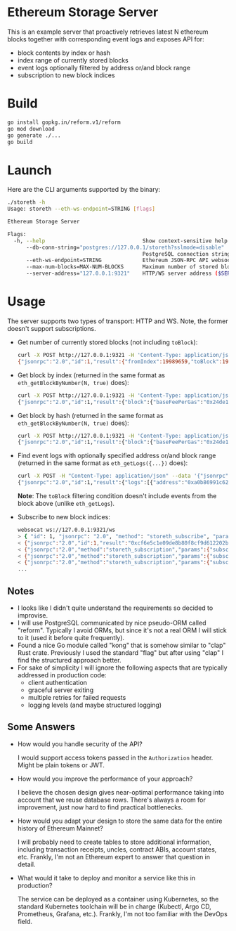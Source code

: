 # Ethereum Storage Server

This is an example server that proactively retrieves latest N ethereum blocks together with corresponding event logs and exposes API for:
* block contents by index or hash
* index range of currently stored blocks
* event logs optionally filtered by address or/and block range
* subscription to new block indices

# Build

```sh
go install gopkg.in/reform.v1/reform
go mod download
go generate ./...
go build
```

# Launch

Here are the CLI arguments supported by the binary:

```sh
./storeth -h
Usage: storeth --eth-ws-endpoint=STRING [flags]

Ethereum Storage Server

Flags:
  -h, --help                               Show context-sensitive help.
      --db-conn-string="postgres://127.0.0.1/storeth?sslmode=disable"
                                           PostgreSQL connection string ($DB_CONN_STR)
      --eth-ws-endpoint=STRING             Ethereum JSON-RPC API websocket endpoint ($ETH_WS_ENDPOINT)
      --max-num-blocks=MAX-NUM-BLOCKS      Maximum number of stored blocks ($MAX_NUM_BLOCKS)
      --server-address="127.0.0.1:9321"    HTTP/WS server address ($SERVER_ADDRESS)
```

# Usage

The server supports two types of transport: HTTP and WS. Note, the former doesn't support subscriptions.

* Get number of currently stored blocks (not including `toBlock`):
    ```sh
    curl -X POST http://127.0.0.1:9321 -H 'Content-Type: application/json'  -d '{"jsonrpc":"2.0","method":"storeth_getBlockRange","params":[], "id": 1}'
    {"jsonrpc":"2.0","id":1,"result":{"fromIndex":19989659,"toBlock":19989660}}
    ```

* Get block by index (returned in the same format as `eth_getBlockByNumber(N, true)` does):
    ```sh
    curl -X POST http://127.0.0.1:9321 -H 'Content-Type: application/json'  -d '{"jsonrpc":"2.0","method":"storeth_getBlock","params":[{"index":19989681}], "id": 1}'
    {"jsonrpc":"2.0","id":1,"result":{"block":{"baseFeePerGas":"0x24de1d55d","blobGasUsed":"0x0","difficulty":"0x0","excessBlobGas":"0x20000", ... "amount":"0x11b58f2"}],"withdrawalsRoot":"0x8473e8e707b9b0b39241c4655f173406002e8257efba9b2b4753b53c806ab500"}}}
    ```

* Get block by hash (returned in the same format as `eth_getBlockByNumber(N, true)` does):
    ```sh
    curl -X POST http://127.0.0.1:9321 -H 'Content-Type: application/json'  -d '{"jsonrpc":"2.0","method":"storeth_getBlock","params":[{"hash":"0x66e50ad668ebc4a3bd745feeda0052fff009625009b6c5660b525df71e00a732"}], "id": 1}'
    {"jsonrpc":"2.0","id":1,"result":{"block":{"baseFeePerGas":"0x24de1d55d","blobGasUsed":"0x0","difficulty":"0x0","excessBlobGas":"0x20000", ... "amount":"0x11b58f2"}],"withdrawalsRoot":"0x8473e8e707b9b0b39241c4655f173406002e8257efba9b2b4753b53c806ab500"}}}
    ```

* Find event logs with optionally specified address or/and block range (returned in the same format as `eth_getLogs({...})` does):
    ```sh
    curl -X POST -H "Content-Type: application/json" --data '{"jsonrpc":"2.0","method":"storeth_findLogs","params":[{"fromBlock":19990045,"toBlock":19990052,"address":"0xA0b86991c6218b36c1d19D4a2e9Eb0cE3606EB48"}],"id":1}' http://127.0.0.1:9321
    {"jsonrpc":"2.0","id":1,"result":{"logs":[{"address":"0xa0b86991c6218b36c1d19d4a2e9eb0ce3606eb48","topics":["0xddf252ad1be2c89b69c2b068fc378daa952ba7f163c4a11628f55a4df523b3ef", ... "blockHash":"0x0b68f8d3e8f9bf5fa7e512b2c3cf8e77f84b9395bd38a1eec5ff60c2b42b0801","logIndex":"0x7a","removed":false}]}}
    ```
    **Note**: The `toBlock` filtering condition doesn't include events from the block above (unlike `eth_getLogs`).

* Subscribe to new block indices:
    ```sh
    websocat ws://127.0.0.1:9321/ws
    > { "id": 1, "jsonrpc": "2.0", "method": "storeth_subscribe", "params": ["newBlocks"] }
    < {"jsonrpc":"2.0","id":1,"result":"0xcf6e5c1e09de8b80f8cf9d612202bab5"}
    < {"jsonrpc":"2.0","method":"storeth_subscription","params":{"subscription":"0xcf6e5c1e09de8b80f8cf9d612202bab5","result":19990203}}
    < {"jsonrpc":"2.0","method":"storeth_subscription","params":{"subscription":"0xcf6e5c1e09de8b80f8cf9d612202bab5","result":19990204}}
    < {"jsonrpc":"2.0","method":"storeth_subscription","params":{"subscription":"0xcf6e5c1e09de8b80f8cf9d612202bab5","result":19990205}}
    ...
    ```
## Notes

* I looks like I didn't quite understand the requirements so decided to improvise.
* I will use PostgreSQL communicated by nice pseudo-ORM called "reform". Typically I avoid ORMs, but since it's not a real ORM I will stick to it (used it before quite frequently).
* Found a nice Go module called "kong" that is somehow similar to "clap" Rust crate. Previously I used the standard "flag" but after using "clap" I find the structured approach better. 
* For sake of simplicity I will ignore the following aspects that are typically addressed in production code:
    - client authentication
    - graceful server exiting
    - multiple retries for failed requests
    - logging levels (and maybe structured logging)

## Some Answers

* How would you handle security of the API?

    I would support access tokens passed in the `Authorization` header. Might be plain tokens or JWT.

* How would you improve the performance of your approach?

    I believe the chosen design gives near-optimal performance taking into account that we reuse database rows. There's always a room for improvement, just now hard to find practical bottlenecks.

* How would you adapt your design to store the same data for the entire history of Ethereum Mainnet?

    I will probably need to create tables to store additional information, including transaction receipts, uncles, contract ABIs, account states, etc. Frankly, I'm not an Ethereum expert to answer that question in detail.

* What would it take to deploy and monitor a service like this in production?
  
    The service can be deployed as a container using Kubernetes, so the standard Kubernetes toolchain will be in charge (Kubectl, Argo CD, Prometheus, Grafana, etc.). Frankly, I'm not too familiar with the DevOps field.
